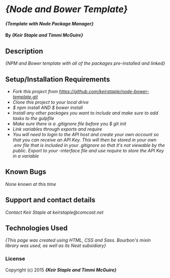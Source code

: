 # _{Node and Bower Template}_

#### _{Template with Node Package Manager}_

#### By _**{Keir Staple and Timmi McGuire}**_

## Description

_{NPM and Bower template with all of the packages pre-installed and linked}_

## Setup/Installation Requirements

* _Fork this project from https://github.com/keirstaple/node-bower-template.git_
* _Clone this project to your local drive_
* _$ npm install AND $ bower install_
* _Install any other packages you want to include and make sure to add tasks to the gulpfile_
* _Make sure there is a .gitignore file before you $ git init_
* _Link variables through exports and require_
* _You will need to login to the API host and create your own account so that you can receive an API Key. This will then be stored in your own .env file that is included in your .gitignore so that it's not viewable by the public. Export to your -interface file and use require to store the API Key in a variable_

## Known Bugs

_None known at this time_

## Support and contact details

_Contact Keir Staple at keirstaple@comcast.net_

## Technologies Used

_{This page was created using HTML, CSS and Sass. Bourbon's mixin library was used, as well as its Neat subsidiary}_

### License

Copyright (c) 2015 **_{Keir Staple and Timmi McGuire}_**

